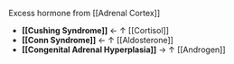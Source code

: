 Excess hormone from [[Adrenal Cortex]]
- **[[Cushing Syndrome]]** ← ↑ [[Cortisol]]
- **[[Conn Syndrome]]** ← ↑ [[Aldosterone]]
- **[[Congenital Adrenal Hyperplasia]]** → ↑ [[Androgen]]